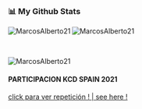 ### 📊 My Github Stats
<p>
<img
  align="left"
  src="https://github-readme-stats.vercel.app/api?username=MarcosAlberto21&theme=vue-dark&show_icons=true"
  alt="MarcosAlberto21"
/>
<img
  align="center"
  src="https://github-readme-stats.vercel.app/api/top-langs?username=MarcosAlberto21&theme=vue-dark&show_icons=true&locale=en&layout=compact"
  alt="MarcosAlberto21"
/>
</p>
<br />
<p align="left">
  <img
    src="https://komarev.com/ghpvc/?username=MarcosAlberto21&label=Profile%20views&color=0e75b6&style=flat"
    alt="MarcosAlberto21"
  />
</p>

#### PARTICIPACION KCD SPAIN 2021

[click para ver repetición ! | see here !](https://youtu.be/IOMQ2ijkKQs)

